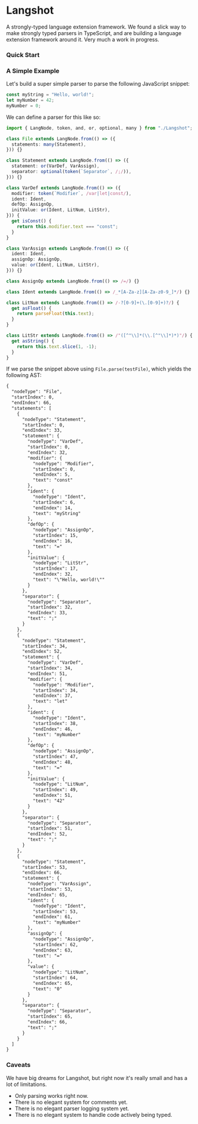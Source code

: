 # Langshot

A strongly-typed language extension framework. We found a slick way to make strongly typed parsers in TypeScript, and are building a language extension framework around it. Very much a work in progress.

### Quick Start

### A Simple Example

Let's build a super simple parser to parse the following JavaScript snippet:

```js
const myString = "Hello, world!";
let myNumber = 42;
myNumber = 0;
```

We can define a parser for this like so:

```ts
import { LangNode, token, and, or, optional, many } from "./Langshot";

class File extends LangNode.from(() => ({
  statements: many(Statement),
})) {}

class Statement extends LangNode.from(() => ({
  statement: or(VarDef, VarAssign),
  separator: optional(token(`Separator`, /;/)),
})) {}

class VarDef extends LangNode.from(() => ({
  modifier: token(`Modifier`, /var|let|const/),
  ident: Ident,
  defOp: AssignOp,
  initValue: or(Ident, LitNum, LitStr),
})) {
  get isConst() {
    return this.modifier.text === "const";
  }
}

class VarAssign extends LangNode.from(() => ({
  ident: Ident,
  assignOp: AssignOp,
  value: or(Ident, LitNum, LitStr),
})) {}

class AssignOp extends LangNode.from(() => /=/) {}

class Ident extends LangNode.from(() => /_*[A-Za-z][A-Za-z0-9_]*/) {}

class LitNum extends LangNode.from(() => /-?[0-9]+(\.[0-9]+)?/) {
  get asFloat() {
    return parseFloat(this.text);
  }
}

class LitStr extends LangNode.from(() => /"([^"\\]*(\\.[^"\\]*)*)"/) {
  get asString() {
    return this.text.slice(1, -1);
  }
}
```

If we parse the snippet above using `File.parse(testFile)`, which yields the following AST:

```txt
{
  "nodeType": "File",
  "startIndex": 0,
  "endIndex": 66,
  "statements": [
    {
      "nodeType": "Statement",
      "startIndex": 0,
      "endIndex": 33,
      "statement": {
        "nodeType": "VarDef",
        "startIndex": 0,
        "endIndex": 32,
        "modifier": {
          "nodeType": "Modifier",
          "startIndex": 0,
          "endIndex": 5,
          "text": "const"
        },
        "ident": {
          "nodeType": "Ident",
          "startIndex": 6,
          "endIndex": 14,
          "text": "myString"
        },
        "defOp": {
          "nodeType": "AssignOp",
          "startIndex": 15,
          "endIndex": 16,
          "text": "="
        },
        "initValue": {
          "nodeType": "LitStr",
          "startIndex": 17,
          "endIndex": 32,
          "text": "\"Hello, world!\""
        }
      },
      "separator": {
        "nodeType": "Separator",
        "startIndex": 32,
        "endIndex": 33,
        "text": ";"
      }
    },
    {
      "nodeType": "Statement",
      "startIndex": 34,
      "endIndex": 52,
      "statement": {
        "nodeType": "VarDef",
        "startIndex": 34,
        "endIndex": 51,
        "modifier": {
          "nodeType": "Modifier",
          "startIndex": 34,
          "endIndex": 37,
          "text": "let"
        },
        "ident": {
          "nodeType": "Ident",
          "startIndex": 38,
          "endIndex": 46,
          "text": "myNumber"
        },
        "defOp": {
          "nodeType": "AssignOp",
          "startIndex": 47,
          "endIndex": 48,
          "text": "="
        },
        "initValue": {
          "nodeType": "LitNum",
          "startIndex": 49,
          "endIndex": 51,
          "text": "42"
        }
      },
      "separator": {
        "nodeType": "Separator",
        "startIndex": 51,
        "endIndex": 52,
        "text": ";"
      }
    },
    {
      "nodeType": "Statement",
      "startIndex": 53,
      "endIndex": 66,
      "statement": {
        "nodeType": "VarAssign",
        "startIndex": 53,
        "endIndex": 65,
        "ident": {
          "nodeType": "Ident",
          "startIndex": 53,
          "endIndex": 61,
          "text": "myNumber"
        },
        "assignOp": {
          "nodeType": "AssignOp",
          "startIndex": 62,
          "endIndex": 63,
          "text": "="
        },
        "value": {
          "nodeType": "LitNum",
          "startIndex": 64,
          "endIndex": 65,
          "text": "0"
        }
      },
      "separator": {
        "nodeType": "Separator",
        "startIndex": 65,
        "endIndex": 66,
        "text": ";"
      }
    }
  ]
}
```

### Caveats

We have big dreams for Langshot, but right now it's really small and has a lot of limitations.

- Only parsing works right now.
- There is no elegant system for comments yet.
- There is no elegant parser logging system yet.
- There is no elegant system to handle code actively being typed.
